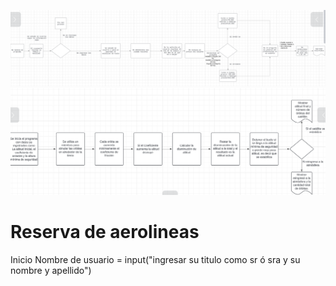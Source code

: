 ![alt text](EJ1.png)
![alt text](EJ2.png)

# Reserva de aerolineas

Inicio
    Nombre de usuario = input("ingresar su titulo como sr ó sra y su nombre y apellido")
    